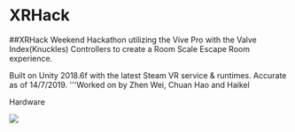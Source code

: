 # XRHack
##XRHack Weekend Hackathon utilizing the Vive Pro with the Valve Index(Knuckles) Controllers to create a Room Scale Escape Room experience.

Built on Unity 2018.6f with the latest Steam VR service & runtimes. Accurate as of 14/7/2019.
'''Worked on by Zhen Wei, Chuan Hao and Haikel

Hardware 


<img src="https://i.imgur.com/tWndNBP.jpg">
